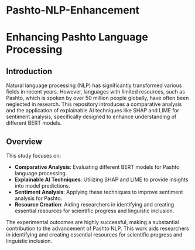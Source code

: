 # Pashto-NLP-Enhancement


# Enhancing Pashto Language Processing

## Introduction

Natural language processing (NLP) has significantly transformed various fields in recent years. However, languages with limited resources, such as Pashto, which is spoken by over 50 million people globally, have often been neglected in research. This repository introduces a comparative analysis and the application of explainable AI techniques like SHAP and LIME for sentiment analysis, specifically designed to enhance understanding of different BERT models.

## Overview

This study focuses on:
- **Comparative Analysis**: Evaluating different BERT models for Pashto language processing.
- **Explainable AI Techniques**: Utilizing SHAP and LIME to provide insights into model predictions.
- **Sentiment Analysis**: Applying these techniques to improve sentiment analysis for Pashto.
- **Resource Creation**: Aiding researchers in identifying and creating essential resources for scientific progress and linguistic inclusion.

The experimental outcomes are highly successful, making a substantial contribution to the advancement of Pashto NLP. This work aids researchers in identifying and creating essential resources for scientific progress and linguistic inclusion.
